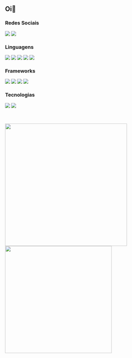 ## Oi👋

### Redes Sociais
<div>
  <a href="https://www.linkedin.com/in/djeffersonalmeida/"><img src="https://img.shields.io/badge/LinkedIn-0077B5?style=for-the-badge&logo=linkedin&logoColor=white" /></a>
  <a href="https://open.spotify.com/user/12162259141"><img src="https://img.shields.io/badge/Spotify-1ED760?&style=for-the-badge&logo=spotify&logoColor=white" /></a>
</div>

### Linguagens
<div>
  <a href="#"><img src="https://img.shields.io/badge/C-00599C?style=for-the-badge&logo=c&logoColor=white"></a>
  <a href="#"><img src="https://img.shields.io/badge/Python-FFD43B?style=for-the-badge&logo=python&logoColor=blue"></a>
  <a href="#"><img src="https://img.shields.io/badge/PHP-777BB4?style=for-the-badge&logo=php&logoColor=white"></a>
  <a href="#"><img src="https://img.shields.io/badge/javascript-%23323330.svg?style=for-the-badge&logo=javascript&logoColor=%23F7DF1E"></a>
  <a href="#"><img src="https://img.shields.io/badge/typescript-%23007ACC.svg?style=for-the-badge&logo=typescript&logoColor=white"></a>
</div>

### Frameworks
<div>
  <a href="#"><img src="https://img.shields.io/badge/django-%23092E20.svg?style=for-the-badge&logo=django&logoColor=white"></a>
  <a href="#"><img src="https://img.shields.io/badge/DJANGO-REST-ff1709?style=for-the-badge&logo=django&logoColor=white&color=ff1709&labelColor=gray"></a>
  <a href="#"><img src="https://img.shields.io/badge/Next-black?style=for-the-badge&logo=next.js&logoColor=white"></a>
  <a href="#"><img src="https://img.shields.io/badge/MUI-%230081CB.svg?style=for-the-badge&logo=mui&logoColor=white"></a>
</div>

### Tecnologias
<div>
  <a href="#"><img src="https://img.shields.io/badge/node.js-339933?style=for-the-badge&logo=Node.js&logoColor=white"></a>
  <a href="#"><img src="https://img.shields.io/badge/react-%2320232a.svg?style=for-the-badge&logo=react&logoColor=%2361DAFB"></a>
</div>

<br><br>
<img src="https://github-readme-stats.vercel.app/api?username=DjeffersonA&show_icons=true&theme=dracula&locale=pt-br&include_all_commits=true&count_private=true" width="400"><br>
<img src="https://github-readme-stats.vercel.app/api/top-langs/?username=DjeffersonA&layout=compact&locale=pt-br" width="350"><br>
